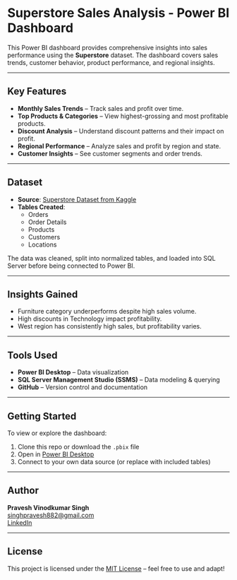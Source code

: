 # Superstore Sales Analysis - Power BI Dashboard

This Power BI dashboard provides comprehensive insights into sales performance using the **Superstore** dataset. The dashboard covers sales trends, customer behavior, product performance, and regional insights.

---

## Key Features

- **Monthly Sales Trends** – Track sales and profit over time.
- **Top Products & Categories** – View highest-grossing and most profitable products.
- **Discount Analysis** – Understand discount patterns and their impact on profit.
- **Regional Performance** – Analyze sales and profit by region and state.
- **Customer Insights** – See customer segments and order trends.

---

## Dataset

- **Source**: [Superstore Dataset from Kaggle](https://www.kaggle.com/datasets/vivek468/superstore-dataset-final)
- **Tables Created**:
  - Orders
  - Order Details
  - Products
  - Customers
  - Locations

The data was cleaned, split into normalized tables, and loaded into SQL Server before being connected to Power BI.

---

## Insights Gained

- Furniture category underperforms despite high sales volume.
- High discounts in Technology impact profitability.
- West region has consistently high sales, but profitability varies.

---

## Tools Used

- **Power BI Desktop** – Data visualization
- **SQL Server Management Studio (SSMS)** – Data modeling & querying
- **GitHub** – Version control and documentation

---

## Getting Started

To view or explore the dashboard:

1. Clone this repo or download the `.pbix` file
2. Open in [Power BI Desktop](https://powerbi.microsoft.com/desktop/)
3. Connect to your own data source (or replace with included tables)

---

## Author

**Pravesh Vinodkumar Singh**  
singhpravesh882@gmail.com  
[LinkedIn](https://www.linkedin.com/in/pravesh-singh-b4193b23/)

---

## License

This project is licensed under the [MIT License](LICENSE) – feel free to use and adapt!

